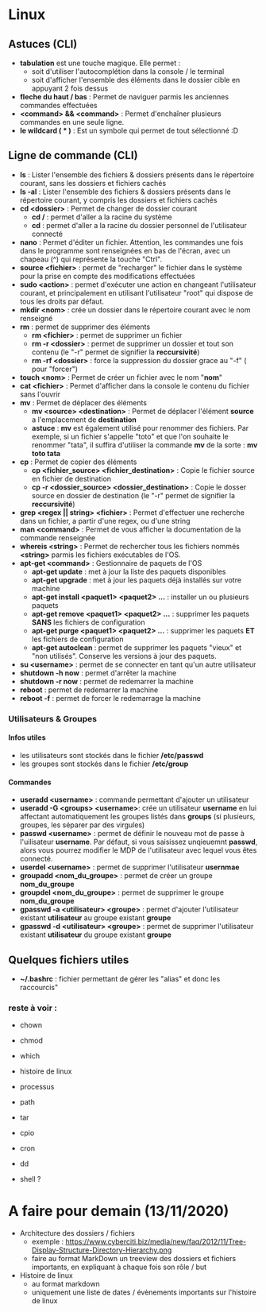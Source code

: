 # Linux

## Astuces (CLI)

- **tabulation** est une touche magique. Elle permet : 
  - soit d'utiliser l'autocomplétion dans la console / le terminal
  - soit d'afficher l'ensemble des éléments dans le dossier cible en appuyant 2 fois dessus
- **fleche du haut / bas** : Permet de naviguer parmis les anciennes commandes effectuées
- **\<command\> && \<command\>** : Permet d'enchaîner plusieurs commandes en une seule ligne.
- **le wildcard \( * \)** : Est un symbole qui permet de tout sélectionné :D

## Ligne de commande (CLI)

- **ls** : Lister l'ensemble des fichiers & dossiers présents dans le répertoire courant, sans les dossiers et fichiers cachés
- **ls -al** : Lister l'ensemble des fichiers & dossiers présents dans le répertoire courant, y compris les dossiers et fichiers cachés
- **cd \<dossier\>** : Permet de changer de dossier courant
  - **cd /** : permet d'aller a la racine du système
  - **cd** : permet d'aller a la racine du dossier personnel de l'utilisateur connecté
- **nano** : Permet d'éditer un fichier. Attention, les commandes une fois dans le programme sont renseignées en bas de l'écran, avec un chapeau (^) qui représente la touche "Ctrl".
- **source \<fichier\>** : permet de "recharger" le fichier dans le système pour la prise en compte des modifications effectuées
- **sudo \<action\>** : permet d'exécuter une action en changeant l'utilisateur courant, et principalement en utilisant l'utilisateur "root" qui dispose de tous les droits par défaut.
- **mkdir \<nom\>** : crée un dossier dans le répertoire courant avec le nom renseigné
- **rm** : permet de supprimer des éléments
  - **rm \<fichier\>** : permet de supprimer un fichier
  - **rm -r \<dossier\>** : permet de supprimer un dossier et tout son contenu (le "-r" permet de signifier la __reccursivité__)
  - **rm -rf \<dossier\>** : force la suppression du dossier grace au "-f" ( pour "forcer")
- **touch \<nom\>** : Permet de créer un fichier avec le nom "__nom__"
- **cat \<fichier\>** : Permet d'afficher dans la console le contenu du fichier sans l'ouvrir
- **mv** : Permet de déplacer des éléments
  - **mv \<source\> \<destination\>** : Permet de déplacer l'élément __source__ a l'emplacement de __destination__
  - **astuce** : __mv__ est également utilisé pour renommer des fichiers. Par exemple, si un fichier s'appelle "toto" et que l'on souhaite le renommer "tata", il suffira d'utiliser la commande __mv__ de la sorte : **mv toto tata**
- **cp** : Permet de copier des éléments
  - **cp \<fichier_source\> \<fichier_destination\>** : Copie le fichier source en fichier de destination
  - **cp -r \<dossier_source\> \<dossier_destination\>** : Copie le dosser source en dossier de destination (le "-r" permet de signifier la __reccursivité__)
- **grep \<regex || string\> \<fichier\>** : Permet d'effectuer une recherche dans un fichier, a partir d'une regex, ou d'une string
- **man \<command\>** : Permet de vous afficher la documentation de la commande renseignée
- **whereis \<string\>** : Permet de rechercher tous les fichiers nommés __\<string\>__ parmis les fichiers exécutables de l'OS.
- **apt-get \<command\>** : Gestionnaire de paquets de l'OS
  - **apt-get update** : met à jour la liste des paquets disponibles
  - **apt-get upgrade** : met à jour les paquets déjà installés sur votre machine
  - **apt-get install \<paquet1\> \<paquet2\> ...** : installer un ou plusieurs paquets
  - **apt-get remove \<paquet1\> \<paquet2\> ...** : supprimer les paquets __SANS__ les fichiers de configuration
  - **apt-get purge \<paquet1\> \<paquet2\> ...** : supprimer les paquets __ET__ les fichiers de configuration
  - **apt-get autoclean** : permet de supprimer les paquets "vieux" et "non utilisés". Conserve les versions à jour des paquets.
- **su \<username\>** : permet de se connecter en tant qu'un autre utilisateur
- **shutdown -h now** : permet d'arrêter la machine
- **shutdown -r now** : permet de redemarrer la machine
- **reboot** : permet de redemarrer la machine
- **reboot -f** : permet de forcer le redemarrage la machine

### Utilisateurs & Groupes

#### Infos utiles
- les utilisateurs sont stockés dans le fichier __/etc/passwd__
- les groupes sont stockés dans le fichier __/etc/group__

#### Commandes
- **useradd \<username\>** : commande permettant d'ajouter un utilisateur
- **useradd -G \<groups\> \<username\>**: crée un utilisateur __username__ en lui affectant automatiquement les groupes listés dans __groups__ (si plusieurs, groupes, les séparer par des virgules)
- **passwd \<username\>** : permet de définir le nouveau mot de passe à l'uilisateur __username__. Par défaut, si vous saisissez unqieuemnt __passwd__, alors vous pourrez modifier le MDP de l'utilisateur avec lequel vous êtes connecté.
- **userdel \<username\>** : permet de supprimer l'utilisateur __usernmae__
- **groupadd \<nom_du_groupe\>** : permet de créer un groupe __nom_du_groupe__
- **groupdel \<nom_du_groupe\>** : permet de supprimer le groupe __nom_du_groupe__
- **gpasswd -a \<utilisateur\> \<groupe\>** : permet d'ajouter l'utilisateur existant __utilisateur__ au groupe existant __groupe__
- **gpasswd -d \<utilisateur\> \<groupe\>** : permet de supprimer l'utilisateur existant __utilisateur__ du groupe existant __groupe__

## Quelques fichiers utiles
- **~/.bashrc** : fichier permettant de gérer les "alias" et donc les raccourcis"


### reste à voir : 
- chown
- chmod
- which
- histoire de linux
- processus
- path
- tar
- cpio
- cron
- dd

- shell ?

# A faire pour demain (13/11/2020) 
- Architecture des dossiers / fichiers
  - exemple : https://www.cyberciti.biz/media/new/faq/2012/11/Tree-Display-Structure-Directory-Hierarchy.png
  - faire au format MarkDown un treeview des dossiers et fichiers importants, en expliquant à chaque fois son rôle / but
- Histoire de linux
  - au format markdown
  - uniquement une liste de dates / évènements importants sur l'histoire de linux
